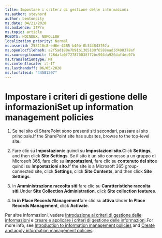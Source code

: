 ```yaml
---
title: Impostare i criteri di gestione delle informazioni
ms.author: stevhord
author: bentoncity
ms.date: 04/21/2020
ms.audience: ITPro
ms.topic: article
ROBOTS: NOINDEX, NOFOLLOW
localization_priority: Normal
ms.assetid: 253110c8-ed8e-4485-b40b-0b344843762a
ms.openlocfilehash: a2f5ad188e7b91b1305100f6588ead3d408378af
ms.sourcegitcommit: f28dafa0f727870038f72bc904da926daf4ec07b
ms.translationtype: MT
ms.contentlocale: it-IT
ms.lasthandoff: 06/05/2020
ms.locfileid: "44581307"
---
```

# <a name="set-up-information-management-policies"></a><span data-ttu-id="ba082-102">Impostare i criteri di gestione delle informazioni</span><span class="sxs-lookup"><span data-stu-id="ba082-102">Set up information management policies</span></span>

1. <span data-ttu-id="ba082-103">Se nel sito di SharePoint sono presenti siti secondari, passare al sito principale.</span><span class="sxs-lookup"><span data-stu-id="ba082-103">If the SharePoint site has subsites, browse to the top-level site.</span></span>
    
2. <span data-ttu-id="ba082-104">Fare clic su **Impostazioni**e quindi su **Impostazioni sito**.</span><span class="sxs-lookup"><span data-stu-id="ba082-104">Click **Settings**, and then click **Site Settings**.</span></span> <span data-ttu-id="ba082-105">Se il sito è un sito connesso a un gruppo di Microsoft 365, fare clic su **Impostazioni**, fare clic su **contenuto del sito**e quindi su **Impostazioni sito**.</span><span class="sxs-lookup"><span data-stu-id="ba082-105">If the site is a Microsoft 365 group-connected site, click **Settings**, click **Site Contents**, and then click **Site Settings**.</span></span>
    
3. <span data-ttu-id="ba082-106">In **Amministrazione raccolta siti** fare clic su **Caratteristiche raccolta siti**.</span><span class="sxs-lookup"><span data-stu-id="ba082-106">Under **Site Collection Administration**, click **Site collection features**.</span></span>
    
4. <span data-ttu-id="ba082-107">**In in Place Records Management**fare clic su **attiva**.</span><span class="sxs-lookup"><span data-stu-id="ba082-107">Under **In Place Records Management**, click **Activate**.</span></span>
    
<span data-ttu-id="ba082-108">Per altre informazioni, vedere [Introduzione ai criteri di gestione delle informazioni](https://go.microsoft.com/fwlink/?linkid=404239) e [creare e applicare i criteri di gestione delle informazioni](https://go.microsoft.com/fwlink/?linkid=2003916).</span><span class="sxs-lookup"><span data-stu-id="ba082-108">For more info, see [Introduction to information management policies](https://go.microsoft.com/fwlink/?linkid=404239) and [Create and apply information management policies](https://go.microsoft.com/fwlink/?linkid=2003916).</span></span>
  

